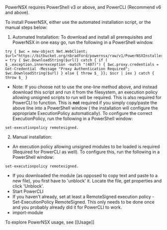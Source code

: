 
PowerNSX requires PowerShell v3 or above, and PowerCLI (Recommend v6 and above).

To install PowerNSX, either use the automated installation script, or the manual steps below:

1) Automated Installation:
To download and install all prerequisites and PowerNSX in one easy go, run the following in a PowerShell window.

```
try { $wc = new-object Net.WebClient; $url="https://bitbucket.org/nbradford/powernsx/raw/v1/PowerNSXInstaller.ps1";$scr = try { $wc.DownloadString($url)} catch { if ( $_.exception.innerexception -match "(407)") { $wc.proxy.credentials = Get-Credential -Message "Proxy Authentication Required"; $wc.DownloadString($url) } else { throw $_ }}; $scr | iex } catch { throw $_ }
```

* Note: If you choose not to use the one-line method above, and instead download this script and run it from the filesystem, an execution policy allowing unsigned scripts to run will be required.  This is also required for PowerCLI to function.  This is **not** required if you simply copy/paste the above line into a PowerShell window ( the installation will configure the appropriate ExecutionPolicy automatically).  To configure the correct ExecutionPolicy, run the following in a PowerShell window: 

```
set-executionpolicy remotesigned.
```



2) Manual installation:

* An execution policy allowing unsigned modules to be loaded is required (Required for PowerCLI as well).  To configure this, run the following in a PowerShell window:

```
set-executionpolicy remotesigned.
```

* If you downloaded the module (as opposed to copy text and paste to a new file), you first have to 'unblock' it.  Locate the file, get properties and click 'Unblock'.  
* Start PowerCLI
* If you haven't already, set at least a RemoteSigned execution policy - Set-ExecutionPolicy RemoteSigned.  This only needs to be done once and you probably already did it for PowerCLI to work.
* import-module <path to PowerNSX.psm1>

To explore PowerNSX usage, see [[Usage]]